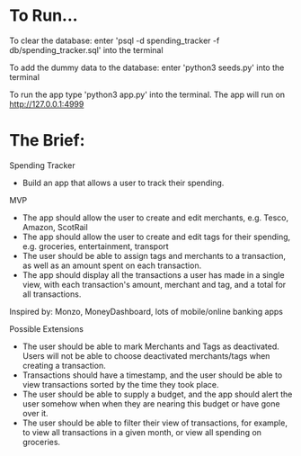 # To Run...

To clear the database:
enter 'psql -d spending_tracker -f db/spending_tracker.sql' into the terminal

To add the dummy data to the database:
enter 'python3 seeds.py' into the terminal 

To run the app type 'python3 app.py' into the terminal.
The app will run on http://127.0.0.1:4999

# The Brief:

Spending Tracker
- Build an app that allows a user to track their spending.

MVP
- The app should allow the user to create and edit merchants, e.g. Tesco, Amazon, ScotRail
- The app should allow the user to create and edit tags for their spending, e.g. groceries, entertainment, transport
- The user should be able to assign tags and merchants to a transaction, as well as an amount spent on each transaction.
- The app should display all the transactions a user has made in a single view, with each transaction's amount, merchant and tag, and a total for all transactions.

Inspired by:
Monzo, MoneyDashboard, lots of mobile/online banking apps

Possible Extensions
- The user should be able to mark Merchants and Tags as deactivated. Users will not be able to choose deactivated merchants/tags when creating a transaction.
- Transactions should have a timestamp, and the user should be able to view transactions sorted by the time they took place.
- The user should be able to supply a budget, and the app should alert the user somehow when when they are nearing this budget or have gone over it.
- The user should be able to filter their view of transactions, for example, to view all transactions in a given month, or view all spending on groceries.